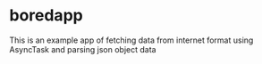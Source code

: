 # boredapp
This is an example app of fetching data from internet format using AsyncTask and parsing json object data

